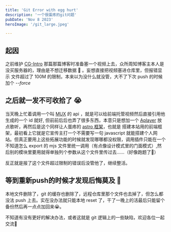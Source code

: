 ```yaml
---
title: 'Git Error with egg hurt'
description: '一个很蛋疼的git问题'
pubDate: 'Nov 8 2023'
heroImage: '/git_large.jpeg'

---
```


## 起因

之前维护 [CG-Intro](/blog/CG_Intro) 那篇那篇博客时准备塞一个视频上去，众所周知博客主本人是没买服务器的，理由是不想迁移数据 🤪 。妄想直接把视频塞进仓库里，但报错显示
文件超过了 100M 的限制，本来以为没什么就没管，大不了下次 push 的时候加个 *--force*

## 之后就一发不可收拾了 😭

当天晚上忙着调用一个叫 [MUX](https://dashboard.mux.com/organizations/scu3s4/environments/446g0r/video/assets) 的 api ，就是可以给前端托管视频然后直接引用他生成的一个 id 就好,
但前前后后也弄了很多东西，本意只是想加一个 [Aplayer](https://aplayer.js.org/#/) 放点歌听，再然后是这个同样让人蛋疼的 [astro 框架](https://docs.astro.build/zh-cn/getting-started/)，也就是
搭建本站用的前端框架，最初看上它就是它宣传主打一个不需要写一句 javascript 就能搭建个人网站。但真正要用上这些拓展功能的时候就发现哪哪都没权限，调用插件只能在一个不知道怎么 export 的
mjs 文件里统一调用（有点像设计模式里的门面模式）,然后别的模块里要用就得单独列个参数从这个文件里传过去……（好像跑题了🫣）

反正就是报了这个文件超过限制的错误后没管他了，继续整活。

## 等到重新push的时候才发现后悔莫及 😤

本地文件删除了，git 的缓存也删除了，远程仓库里那个文件也去掉了，但怎么都没法 push 上去。实在没办法就只能本地 reset 了，干了一晚上的活最后只能留个备份然后再一点点加回来😭。

不知道有没有更好的解决办法，或者这就是 git 逻辑上的一些缺陷，欢迎各位一起交流🤗
